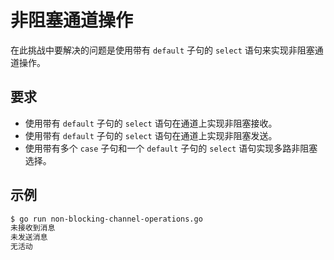 # 非阻塞通道操作

在此挑战中要解决的问题是使用带有 `default` 子句的 `select` 语句来实现非阻塞通道操作。

## 要求

- 使用带有 `default` 子句的 `select` 语句在通道上实现非阻塞接收。
- 使用带有 `default` 子句的 `select` 语句在通道上实现非阻塞发送。
- 使用带有多个 `case` 子句和一个 `default` 子句的 `select` 语句实现多路非阻塞选择。

## 示例

```sh
$ go run non-blocking-channel-operations.go
未接收到消息
未发送消息
无活动
```
